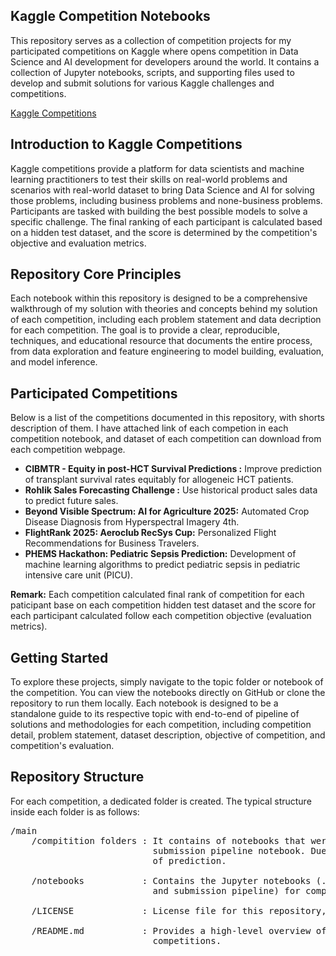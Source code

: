 ## Kaggle Competition Notebooks
This repository serves as a collection of competition projects for my participated competitions on Kaggle where opens competition in Data Science and AI development for developers around the world. It contains a collection of Jupyter notebooks, scripts, and supporting files used to develop and submit solutions for various Kaggle challenges and competitions.

[Kaggle Competitions](https://www.kaggle.com/competitions)

## Introduction to Kaggle Competitions
Kaggle competitions provide a platform for data scientists and machine learning practitioners to test their skills on real-world problems and scenarios with real-world dataset to bring Data Science and AI for solving those problems, including business problems and none-business problems. Participants are tasked with building the best possible models to solve a specific challenge. The final ranking of each participant is calculated based on a hidden test dataset, and the score is determined by the competition's objective and evaluation metrics.

## Repository Core Principles
Each notebook within this repository is designed to be a comprehensive walkthrough of my solution with theories and concepts behind my solution of each competition, including each problem statement and data decription for each competition. The goal is to provide a clear, reproducible, techniques, and educational resource that documents the entire process, from data exploration and feature engineering to model building, evaluation, and model inference.

## Participated Competitions
Below is a list of the competitions documented in this repository, with shorts description of them. I have attached link of each competion in each competition notebook, and dataset of each competition can download from each competition webpage.
- **CIBMTR - Equity in post-HCT Survival Predictions :** Improve prediction of transplant survival rates equitably for allogeneic HCT patients.
- **Rohlik Sales Forecasting Challenge :** Use historical product sales data to predict future sales.
- **Beyond Visible Spectrum: AI for Agriculture 2025:** Automated Crop Disease Diagnosis from Hyperspectral Imagery 4th.
- **FlightRank 2025: Aeroclub RecSys Cup:** Personalized Flight Recommendations for Business Travelers.
- **PHEMS Hackathon: Pediatric Sepsis Prediction:** Development of machine learning algorithms to predict pediatric sepsis in pediatric intensive care unit (PICU).

**Remark:** Each competition calculated final rank of competition for each paticipant base on each competition hidden test dataset and the score for each participant calculated follow each competition objective (evaluation metrics).

## Getting Started
To explore these projects, simply navigate to the topic folder or notebook of the competition. You can view the notebooks directly on GitHub or clone the repository to run them locally. Each notebook is designed to be a standalone guide to its respective topic with end-to-end of pipeline of solutions and methodologies for each competition, including competition detail, problem statement, dataset description, objective of competition, and competition's evaluation.

## Repository Structure
For each competition, a dedicated folder is created. The typical structure inside each folder is as follows:

<pre>
/main
    /compitition folders : It contains of notebooks that were used in competition, which is training model pipeline notebook and 
                           submission pipeline notebook. Due to, some competition required submission notebook for submit result 
                           of prediction. 
    
    /notebooks           : Contains the Jupyter notebooks (.ipynb) that detail the analysis and modeling process (model training 
                           and submission pipeline) for competitions that does not required submission notebook.
    
    /LICENSE             : License file for this repository, which is Apache 2.0.
    
    /README.md           : Provides a high-level overview of the competition, introduction about repository, and participate 
                           competitions.
</pre>
